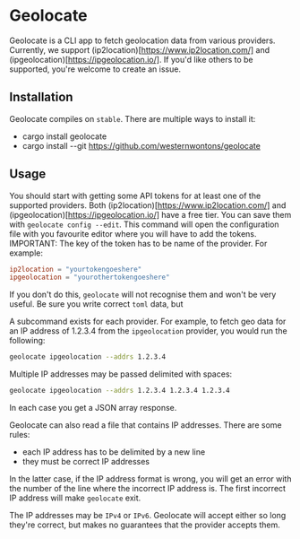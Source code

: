 # Geolocate

Geolocate is a CLI app to fetch geolocation data from various providers. Currently, we support (ip2location)[https://www.ip2location.com/] and (ipgeolocation)[https://ipgeolocation.io/].
If you'd like others to be supported, you're welcome to create an issue.

## Installation

Geolocate compiles on `stable`. There are multiple ways to install it:

- cargo install geolocate
- cargo install --git https://github.com/westernwontons/geolocate

## Usage

You should start with getting some API tokens for at least one of the supported providers. Both (ip2location)[https://www.ip2location.com/] and (ipgeolocation)[https://ipgeolocation.io/]
have a free tier.
You can save them with `geolocate config --edit`. This command will open the configuration file with you favourite editor where you will have to add the tokens.
IMPORTANT: The key of the token has to be name of the provider. For example:

```toml
ip2location = "yourtokengoeshere"
ipgeolocation = "yourothertokengoeshere"
```

If you don't do this, `geolocate` will not recognise them and won't be very useful. Be sure you write correct `toml` data, but

A subcommand exists for each provider. For example, to fetch geo data for an IP address of 1.2.3.4 from the `ipgeolocation` provider, you would run the following:

```bash
geolocate ipgeolocation --addrs 1.2.3.4
```

Multiple IP addresses may be passed delimited with spaces:

```bash
geolocate ipgeolocation --addrs 1.2.3.4 1.2.3.4 1.2.3.4
```

In each case you get a JSON array response.

Geolocate can also read a file that contains IP addresses. There are some rules:

- each IP address has to be delimited by a new line
- they must be correct IP addresses

In the latter case, if the IP address format is wrong, you will get an error with the number of the line where the incorrect IP address is.
The first incorrect IP address will make `geolocate` exit.

The IP addresses may be `IPv4` or `IPv6`. Geolocate will accept either so long they're correct, but makes no guarantees that the provider
accepts them.
